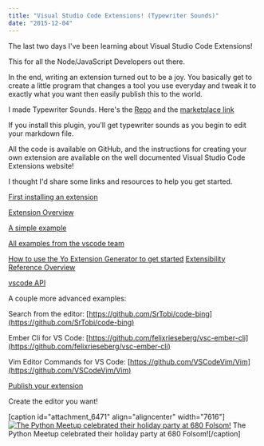 ```yaml
---
title: "Visual Studio Code Extensions! (Typewriter Sounds)"
date: "2015-12-04"
---
```


The last two days I've been learning about Visual Studio Code Extensions!

This for all the Node/JavaScript Developers out there.

In the end, writing an extension turned out to be a joy. You basically get to create a little program that changes a tool you use everyday and tweak it to exactly what you want then easily publish this to the world.

I made Typewriter Sounds. Here's the [Repo](https://github.com/timmyreilly/TypewriterNoises-VSCode) and the [marketplace link](https://marketplace.visualstudio.com/items/timreilly.typewriter-sounds)

If you install this plugin, you'll get typewriter sounds as you begin to edit your markdown file.

All the code is available on GitHub, and the instructions for creating your own extension are available on the well documented Visual Studio Code Extensions website!

I thought I'd share some links and resources to help you get started.

[First installing an extension](https://code.visualstudio.com/docs/editor/extension-gallery)

[Extension Overview](https://code.visualstudio.com/docs/extensions/overview)

[A simple example](https://code.visualstudio.com/docs/extensions/example-word-count)

[All examples from the vscode team](https://code.visualstudio.com/docs/tools/samples)

[How to use the Yo Extension Generator to get started](https://code.visualstudio.com/docs/tools/yocode) [Extensibility Reference Overview](https://code.visualstudio.com/docs/extensionAPI/overview)

[vscode API](https://code.visualstudio.com/docs/extensionAPI/vscode-api)

A couple more advanced examples:

Search from the editor: [https://github.com/SrTobi/code-bing](https://github.com/SrTobi/code-bing)

Ember Cli for VS Code: [https://github.com/felixrieseberg/vsc-ember-cli](https://github.com/felixrieseberg/vsc-ember-cli)

Vim Editor Commands for VS Code: [https://github.com/VSCodeVim/Vim](https://github.com/VSCodeVim/Vim)

[Publish your extension](https://code.visualstudio.com/docs/tools/vscecli)

Create the editor you want!

\[caption id="attachment\_6471" align="aligncenter" width="7616"\][![The Python Meetup celebrated their holiday party at 680 Folsom!](images/PANO_20151202_191833.jpg)](http://www.meetup.com/sfpython/) The Python Meetup celebrated their holiday party at 680 Folsom!\[/caption\]

